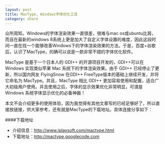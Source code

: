 ```yaml
---
layout: post
title: MacType, Windows字体优化工具
category: share
---
```


众所周知，Windows的字体渲染效果一直很差，很难与mac os或ubuntu比肩，而且在最新的windows 8系统上更是加大了自定义字体设置的难度，因此这段时间一直在找一个能够改善Windows下的字体渲染效果的方法。于是，百度+谷歌后，认识了MacType，的确可以说是一款非常不错的字体优化软件。

MacType 是基于一个日本人的 GDI++ 的开源项目开发的，GDI++可以在 Windows 实现类似苹果 Mac 系统下的字体渲染效果。由于 GDI++ 已经停止了更新，所以国内网友 FlyingSnow 在GDI++ FreeType版本的基础上继续开发，并将它命名为 MacType。并且，MacType 相比 GDI++ 更加容易使用和配置，适合广大初级用户使用。并且使用之后，字体的显示效果优化非常明显，可谓是 Windows 系统字体显示优化的必备神器！

<!--more-->

本文不会介绍更多的使用体验，因为我觉得有其他文章写的已经足够好了，所以直接放链接，供大家参考，还有就是MacType的下载地址。具体连接分享如下：

####下载地址
- 介绍信息：<http://www.iplaysoft.com/mactype.html>
- 下载地址：<http://mactype.googlecode.com>